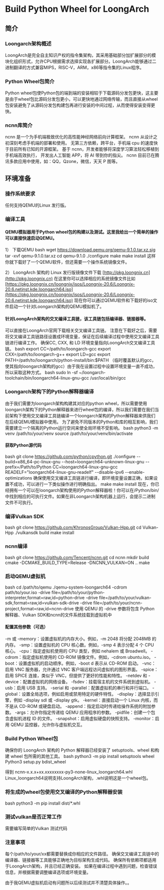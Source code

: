 # Build Python Wheel for LoongArch

## 简介

### Loongarch架构概述
LoongArch是完全自主知识产权的指令集架构，其采用基础部分加扩展部分的模块化组织形式，允许CPU根据需求选择实现各扩展部分。LoongArch能够通过二进制翻译的方式兼容MIPS，RISC-V，ARM，x86等指令集的Linux程序。

### Python Wheel包简介
Python wheel包使Python包的端到端的安装相较于下载源码分发包更快，这主要是由于wheel包比源码分发包更小，可以更快地通过网络传输，而且直接从wheel包安装避免了从源码分发包构建包再进行安装的中间过程，从而使得安装变得更快。

### ncnn库简介
ncnn 是一个为手机端极致优化的高性能神经网络前向计算框架。 ncnn 从设计之初深刻考虑手机端的部署和使用。 无第三方依赖，跨平台，手机端 cpu 的速度快于目前所有已知的开源框架。 基于 ncnn，开发者能够将深度学习算法轻松移植到手机端高效执行， 开发出人工智能 APP，将 AI 带到你的指尖。 ncnn 目前已在腾讯多款应用中使用，如：QQ，Qzone，微信，天天 P 图等。

## 环境准备

### 操作系统要求
任何支持QEMU的Linux 发行版。

### 编译工具
#### QEMU模拟器用于Python wheel包的构建以及测试。这里我给出一个简单的操作可以直接快速启动QEMU。
1） 下载QEMU
bash
wget https://download.qemu.org/qemu-9.1.0.tar.xz.sig
tar -xvf qemu-9.1.0.tar.xz
cd qemu-9.1.0
./configure
make
make install
这样你就下载好了一个QEMU软件，但还需要一个操作系统镜像文件。

2） LoongArch 架构的 Linux 发行版镜像文件下载
[http://pkg.loongnix.cn](http://pkg.loongnix.cn)
在这里你可以选择相应的系统镜像文件比如
[https://pkg.loongnix.cn/loongnix/isos/Loongnix-20.6/Loongnix-20.6.netinst.kde.loongarch64.iso](https://pkg.loongnix.cn/loongnix/isos/Loongnix-20.6/Loongnix-20.6.netinst.kde.loongarch64.iso)
现在你可以通过QEMU软件和下载好的iso文件启动一个针对Loongarch架构的QEMU模拟机了。

#### 针对LoongArch架构的交叉编译工具链，该工具链包括编译器、链接器等。
可以直接在LoongArch官网下载相关交叉编译工具链。
注意在下载好之后，需要将交叉编译工具链路径设置成环境变量，保证在后续编译过程中使用交叉编译工具链进行编译工作。
确保CC, CXX, 和 LD 环境变量指向LoongArch交叉编译工具链。
bash
export CC=/path/to/loongarch-gcc
export CXX=/path/to/loongarch-g++
export LD=gcc
export PATH=/path/to/loongarch/python-install/bin:$PATH
（临时覆盖默认的gcc，使其指向loongarch架构的gcc）由于我在设置过程中设置环境变量一直不成功，所以采取这种方式。
bash
sudo ln -sf ~/loongarch-toolchain/bin/loongarch64-linux-gnu-gcc /usr/local/bin/gcc

### Loongarch架构下的Python解释器编译
由于我们需要为loongarch架构构建其对应的python wheel，所以需要使用loongarch架构下的Python解释器来进行wheel包的编译，所以我们需要在我们当前架构下使用交叉编译工具链编译一个loongarch架构的Python解释器来供我们在后续QEMU模拟器中使用。
为了避免不同版本的Python和库的相互影响，我们需要建立一个隔离的Python运行空间来使全局环境不受影响。
bash
python3 -m venv /path/to/your/venv
source /path/to/your/venv/bin/activate

#### 获取Python源代码
bash
git clone https://github.com/python/cpython.git
./configure --build=x86_64-pc-linux-gnu --host=loongarch64-unknown-linux-gnu --prefix=/Path/to/Python CC=loongarch64-linux-gnu-gcc READELF="loongarch64-linux-gnu-readelf" --disable-ipv6 --enable-optimizations
确保使用交叉编译工具链进行编译，即环境变量设置正确，如果设置不成功，可以进行一下类似操作进行明确指出。
make
make install
现在，你已经拥有一个可以在loongarch架构使用的Python解释器啦！你可以在/Python/bin/中找到相应的可执行文件。如果在非Loongarch架构机器上运行，会提示二进制文件不可执行。

### 编译Vulkan SDK
bash
git clone https://github.com/KhronosGroup/Vulkan-Hpp.git
cd Vulkan-Hpp
./vulkansdk build
make install

### ncnn编译
bash
git clone https://github.com/Tencent/ncnn.git
cd ncnn
mkdir build
cmake -DCMAKE_BUILD_TYPE=Release -DNCNN_VULKAN=ON ..
make

### 启动QEMU虚拟机
bash
cd /path/to/qemu
./qemu-system-loongarch64 -cdrom path/to/your.iso
-drive file=/path/to/your/python-interpreter,format=raw,id=python-drive
-drive file=/path/to/your/vulkan-sdk,format=raw,id=vulkan-sdk-drive
-drive file=/path/to/your/ncnn-project,format=raw,id=ncnn-drive
使用 QEMU 的 -drive 参数将包含 Python 解释器、Vulkan SDK和ncnn的文件系统挂载到虚拟机中
#### 配置其他参数（可选）
-m 或 -memory：设置虚拟机的内存大小。例如，-m 2048 将分配 2048MB 的内存。
-smp：设置虚拟机的 CPU 核心数。例如，-smp 4 表示分配 4 个 CPU 核心。
-cpu：指定虚拟机使用的 CPU 类型，例如 nehalem 或 Broadwell。
-cdrom：指定虚拟机使用的 CD-ROM 镜像文件。例如，-cdrom ubuntu.iso。
-boot：设置虚拟机的启动顺序。例如，-boot d 表示从 CD-ROM 启动。
-vnc：启用 VNC 服务器，允许通过 VNC 客户端远程访问虚拟机的图形界面。
-spice：启用 SPICE 连接，类似于 VNC，但提供了更好的性能和特性。
-netdev 和 -device：配置虚拟机的网络设备。
-fsdev：挂载宿主机的文件系统到虚拟机。
-usb：启用 USB 支持。
-serial 和 -parallel：配置虚拟机的串行和并行端口。
-global：设置全局选项，例如启用或禁用特定的硬件特性。
-display：选择显示引擎，例如 -display sdl 或 -display gtk。
-kernel：直接启动一个 Linux 内核，而不是从 CD-ROM 或硬盘启动。
-append：指定启动时传递给操作系统的附加参数。
-args：允许你指定传递给 QEMU 应用程序的参数。
-pidfile：创建一个包含虚拟机进程 ID 的文件。
-snapshot：启用虚拟硬盘的快照支持。
-monitor：启用 QEMU 监控器，允许你与虚拟机交互。

### Build Python Wheel包
确保你的 LoongArch 架构的 Python 解释器已经安装了 setuptools、wheel 和构建 wheel 包所需的其他工具。
bash
python3 -m pip install setuptools wheel
Python3 setup.py bdist_wheel

得到 ncnn-x.x.x+xx.xxxxxxxx-py3-none-linux_loongarch64.whl
Linux_loongarch64说明支持LoongArch架构，.whl说明这是一个wheel包。

### 将生成的wheel包使用交叉编译的Python解释器安装
bash
python3 -m pip install dist/*.whl

### 测试vulkan是否正常工作
需要编写简单的Vulkan 测试代码

### 注意事项
每个/path/to/your/xx都需要替换成你相应的文件路径。
确保交叉编译工具链中的编译器、链接器等工具能够正确地为目标架构生成代码。
确保所有依赖项都适用于LoongArch架构，并且已经正确安装。
如果在编译过程中遇到问题，检查错误信息，并根据需要调整编译选项或环境变量。

由于我QEMU虚拟机启动有问题所以后续测试并不清楚具体操作。。
